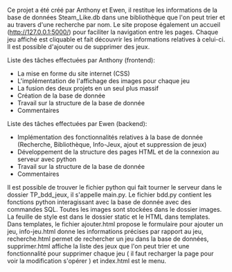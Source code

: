 Ce projet a été créé par Anthony et Ewen, il restitue les informations de la base de données Steam_Like.db dans une bibliothèque que l'on peut trier et au travers d'une recherche par nom.
Le site propose également un accueil (http://127.0.0.1:5000/) pour faciliter la navigation entre les pages.
Chaque jeu affiché est cliquable et fait découvrir les informations relatives à celui-ci. Il est possible d'ajouter ou de supprimer des jeux.

Liste des tâches effectuées par Anthony (frontend):
- La mise en forme du site internet (CSS)
- L'implémentation de l'affichage des images pour chaque jeu
- La fusion des deux projets en un seul plus massif
- Création de la base de donnée
- Travail sur la structure de la base de donnée
- Commentaires

Liste des tâches effectuées par Ewen (backend):
- Implémentation des fonctionnalités relatives à la base de donnée (Recherche, Bibliothèque, Info-Jeux, ajout et suppression de jeux)
- Développement de la structure des pages HTML et de la connexion au serveur avec python
- Travail sur la structure de la base de donnée
- Commentaires


Il est possible de trouver le fichier python qui fait tourner le serveur dans le dossier TP_bdd_jeux, il s'appelle main.py.
Le fichier bdd.py contient les fonctions python interagissant avec la base de donnée avec des commandes SQL. Toutes les images sont stockées dans le dossier images.
La feuille de style est dans le dossier static et le HTML dans templates.
Dans templates, le fichier ajouter.html propose le formulaire pour ajouter un jeu, info-jeu.html donne les informations précises par rapport au jeu, recherche.html permet de rechercher un jeu dans la base de données, supprimer.html
affiche la liste des jeux que l'on peut trier et une fonctionnalité pour supprimer chaque jeu ( il faut recharger la page pour voir la modification s'opérer ) et index.html est le menu.

